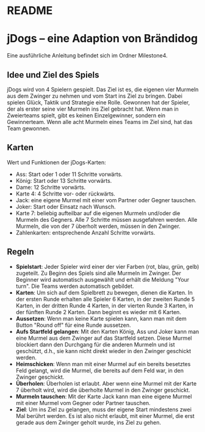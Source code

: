 # README
# jDogs – eine Adaption von Brändidog

Eine ausführliche Anleitung befindet sich im Ordner Milestone4.

## Idee und Ziel des Spiels
jDogs wird von 4 Spielern gespielt. 
Das Ziel ist es, die eigenen vier Murmeln aus dem Zwinger zu nehmen und vom Start ins Ziel zu bringen. Dabei spielen Glück, Taktik und Strategie eine Rolle. 
Gewonnen hat der Spieler, der als erster seine vier Murmeln ins Ziel gebracht hat. 
Wenn man in Zweierteams spielt, gibt es keinen Einzelgewinner, sondern ein Gewinnerteam. Wenn alle acht Murmeln eines Teams im Ziel sind, hat das Team gewonnen. 

## Karten
Wert und Funktionen der jDogs-Karten:
- Ass: Start oder 1 oder 11 Schritte vorwärts.
- König: Start oder 13 Schritte vorwärts.
- Dame: 12 Schritte vorwärts.
- Karte 4: 4 Schritte vor- oder rückwärts.
- Jack: eine eigene Murmel mit einer vom Partner oder Gegner tauschen.
- Joker: Start oder Einsatz nach Wunsch.
- Karte 7: beliebig aufteilbar auf die eigenen Murmeln und/oder die Murmeln des Gegners. Alle 7 Schritte müssen ausgefahren werden. Alle Murmeln, die von der 7 überholt werden, müssen in den Zwinger. 
- Zahlenkarten: entsprechende Anzahl Schritte vorwärts.


## Regeln  
- **Spielstart**: Jeder Spieler wird einer der vier Farben (rot, blau, grün, gelb) zugeteilt. Zu Beginn des Spiels sind alle Murmeln im Zwinger. Der Beginner wird automatisch ausgewählt und erhält die Meldung "Your turn". Die Teams werden automatisch gebildet. 
- **Karten**: Um sich auf dem Spielbrett zu bewegen, dienen die Karten. In der ersten Runde erhalten alle Spieler 6 Karten, in der zweiten Runde 5 Karten, in der dritten Runde 4 Karten, in der vierten Runde 3 Karten, in der fünften Runde 2 Karten. Dann beginnt es wieder mit 6 Karten. 
- **Aussetzen**: Wenn man keine Karte spielen kann, kann man mit dem Button "Round off" für eine Runde aussetzen.
- **Aufs Startfeld gelangen**: Mit den Karten König, Ass und Joker kann man eine Murmel aus dem Zwinger auf das Startfeld setzen. Diese Murmel blockiert dann den Durchgang für die anderen Murmeln und ist geschützt, d.h., sie kann nicht direkt wieder in den Zwinger geschickt werden.
- **Heimschicken**: Wenn man mit einer Murmel auf ein bereits besetztes Feld gelangt, wird die Murmel, die bereits auf dem Feld war, in den Zwinger geschickt. 
- **Überholen**: Überholen ist erlaubt. Aber wenn eine Murmel mit der Karte 7 überholt wird, wird die überholte Murmel in den Zwinger geschickt. 
- **Murmeln tauschen**: Mit der Karte Jack kann man eine eigene Murmel mit einer Murmel vom Gegner oder Partner tauschen. 
- **Ziel**: Um ins Ziel zu gelangen, muss der eigene Start mindestens zwei Mal berührt werden.  Es ist also nicht erlaubt, mit einer Murmel, die erst gerade aus dem Zwinger geholt wurde, ins Ziel zu gehen. 


